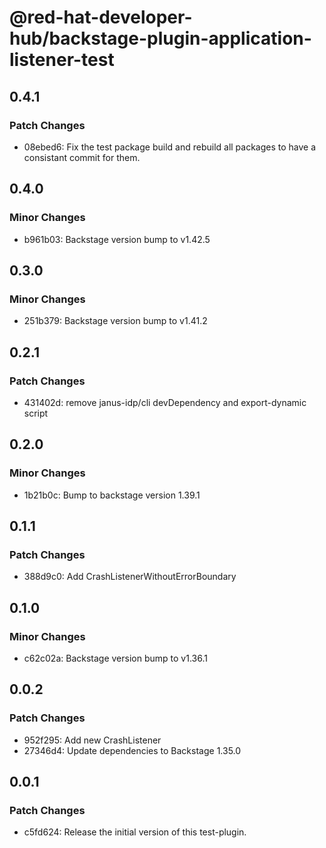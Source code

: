 # @red-hat-developer-hub/backstage-plugin-application-listener-test

## 0.4.1

### Patch Changes

- 08ebed6: Fix the test package build and rebuild all packages to have a consistant commit for them.

## 0.4.0

### Minor Changes

- b961b03: Backstage version bump to v1.42.5

## 0.3.0

### Minor Changes

- 251b379: Backstage version bump to v1.41.2

## 0.2.1

### Patch Changes

- 431402d: remove janus-idp/cli devDependency and export-dynamic script

## 0.2.0

### Minor Changes

- 1b21b0c: Bump to backstage version 1.39.1

## 0.1.1

### Patch Changes

- 388d9c0: Add CrashListenerWithoutErrorBoundary

## 0.1.0

### Minor Changes

- c62c02a: Backstage version bump to v1.36.1

## 0.0.2

### Patch Changes

- 952f295: Add new CrashListener
- 27346d4: Update dependencies to Backstage 1.35.0

## 0.0.1

### Patch Changes

- c5fd624: Release the initial version of this test-plugin.
